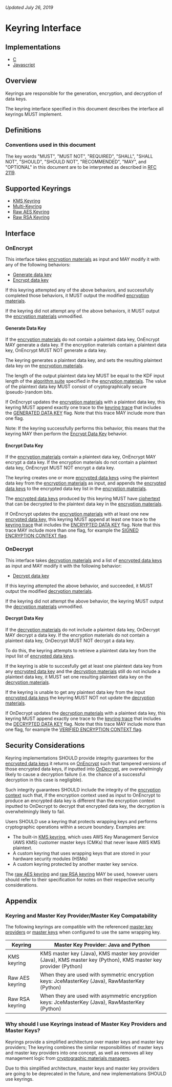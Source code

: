 *Updated July 26, 2019*

# Keyring Interface

## Implementations

- [C](https://github.com/aws/aws-encryption-sdk-c/blob/master/source/materials.c)
- [Javascript](https://github.com/awslabs/aws-encryption-sdk-javascript/blob/master/modules/material-management/src/keyring.ts)

## Overview

Keyrings are responsible for the generation, encryption, and decryption of data keys.

The keyring interface specified in this document describes the interface all keyrings MUST implement.

## Definitions

### Conventions used in this document

The key words "MUST", "MUST NOT", "REQUIRED", "SHALL", "SHALL NOT", "SHOULD", "SHOULD NOT", "RECOMMENDED", "MAY", and "OPTIONAL"
in this document are to be interpreted as described in [RFC 2119](https://tools.ietf.org/html/rfc2119).

## Supported Keyrings

- [KMS Keyring](#kms-keyring.md)
- [Multi-Keyring](#multi-keyring.md)
- [Raw AES Keyring](#raw-aes-keyring.md)
- [Raw RSA Keyring](#raw-rsa-keyring.md)

## Interface

### OnEncrypt

This interface takes [encryption materials](#data-structures.md#encryption-materials) as input
and MAY modify it with any of the following behaviors:

- [Generate data key](#generate-data-key)
- [Encrypt data key](#encrypt-data-key)

If this keyring attempted any of the above behaviors, and successfully completed those behaviors,
it MUST output the modified [encryption materials](#data-structures.md#encryption-materials).

If the keyring did not attempt any of the above behaviors, it MUST output the [encryption materials](#data-structures.md#encryption-materials) unmodified.

#### Generate Data Key

If the [encryption materials](#data-structures.md#encryption-materials) do not contain a plaintext data key,
OnEncrypt MAY generate a data key.
If the encryption materials contain a plaintext data key, OnEncrypt MUST NOT generate a data key.

The keyring generates a plaintext data key, and sets the resulting plaintext data key on the
[encryption materials](#data-structures.md#encryption-materials).

The length of the output plaintext data key MUST be equal to the KDF input length of the [algorithm suite](#algorithm-suites.md)
specified in the [encryption materials](#data-structures.md#encryption-materials).
The value of the plaintext data key MUST consist of cryptographically secure (pseudo-)random bits.

If OnEncrypt updates the [encryption materials](#data-structure.md#encryption-materials) with a plaintext data key,
this keyring MUST append exactly one trace to the [keyring trace](#data-structures.md#keyring-trace) that includes the
[GENERATED DATA KEY](#data-structures.md#generated-data-key) flag.
Note that this trace MAY include more than one flag.

Note: If the keyring successfully performs this behavior, this means that the keyring MAY then
perform the [Encrypt Data Key](#encrypt-data-key) behavior.

#### Encrypt Data Key

If the [encryption materials](#data-structures.md#encryption-materials) contain a plaintext data key,
OnEncrypt MAY encrypt a data key.
If the encryption materials do not contain a plaintext data key, OnEncrypt MUST NOT encrypt a data key.

The keyring creates one or more [encrypted data keys](#data-structures.md#encrypted-data-key) using
the plaintext data key from the [encryption materials](#data-structures.md#encryption-materials) as input,
and appends the [encrypted data keys](#data-structures.md#encrypted-data-key) to the encrypted data key list
in the [encryption materials](#data-structures.md#encryption-materials).

The [encrypted data keys](#data-structures.md#encrypted-data-key) produced by this keyring MUST
have [ciphertext](#data-structures.md#ciphertext) that can be decrypted to the plaintext data key in the
[encryption materials](#data-structures.md#encryption-materials).

If OnEncrypt updates the [encryption materials](#data-structure.md#encryption-materials) with at least
one new [encrypted data key](#data-structures.md#encrypted-data-key), this keyring MUST append at least
one trace to the [keyring trace](#data-structures.md#keyring-trace) that includes the [ENCRYPTED DATA KEY](#data-structures.md#encrypted-data-key)
flag.
Note that this trace MAY include more than one flag, for example the [SIGNED ENCRYPTION CONTEXT flag](#data-structures.md#signed-encryption-context).

### OnDecrypt

This interface takes [decryption materials](#data-structures.md#decryption-materials) and
a list of [encrypted data keys](#data-structures.md#encrypted-data-key) as input and
MAY modify it with the following behavior:

- [Decrypt data key](#decrypt-data-key)

If this keyring attempted the above behavior, and succeeded, it MUST output the modified [decryption materials](#data-structures.md#decryption-materials).

If the keyring did not attempt the above behavior, the keyring MUST output the [decryption materials](#data-structures.md#decryption-materials) unmodified.

#### Decrypt Data Key

If the [decryption materials](#data-structures.md#decryption-materials) do not include a plaintext data key,
OnDecrypt MAY decrypt a data key.
If the encryption materials do not contain a plaintext data key, OnDecrypt MUST NOT decrypt a data key.

To do this, the keyring attempts to retrieve a plaintext data key from the input list of [encrypted data keys](#data-structures.md#encrypted-data-key).

If the keyring is able to succesfully get at least one plaintext data key from any [encrypted data key](#data-structures.md#encrypted-data-key)
and the [decryption materials](#data-structures.md#decryption-materials) still do not include a plaintext data key,
it MUST set one resulting plaintext data key on the [decryption materials](#data-structures.md#decryption-materials).

If the keyring is unable to get any plaintext data key from the input [encrypted data keys](#data-structures.md#encrypted-data-key)
the keyring MUST NOT not update the [decryption materials](#data-structures.md#decryption-materials).

If OnDecrypt updates the [decryption materials](#data-structure.md#decryption-materials) with a plaintext data key,
this keyring MUST append exactly one trace to the [keyring trace](#data-structures.md#keyring-trace)
that includes the [DECRYPTED DATA KEY](#data-structures.md#encrypted-data-key) flag.
Note that this trace MAY include more than one flag, for example the [VERIFIED ENCRYPTION CONTEXT flag](#data-structures.md#verified-encryption-context).

## Security Considerations

Keyring implementations SHOULD provide integrity guarantees for the [encrypted data keys](#data-structures.md#encrypted-data-key)
it returns on [OnEncrypt](#onencrypt) such that tampered versions of those encrypted data keys,
if inputted into [OnDecrypt](#ondecrypt), are overwhelmingly likely to cause a decryption failure
(i.e. the chance of a successful decryption in this case is negligible).

Such integrity guarantees SHOULD include the integrity of the [encryption context](#data-structures.md#encryption-context)
such that, if the encryption context used as input to OnEncrypt to produce an encrypted data key is
different than the encryption context inputted to OnDecrypt to decrypt that encrypted data key,
the decryption is overwhelmingly likely to fail.

Users SHOULD use a keyring that protects wrapping keys and performs cryptographic operations within a secure boundary.
Examples are:

- The built-in [KMS keyring](#kms-keyring.md),
  which uses AWS Key Management Service (AWS KMS) customer master keys (CMKs) that never leave AWS KMS plaintext.
- A custom keyring that uses wrapping keys that are stored in your hardware security modules (HSMs)
- A custom keyring protected by another master key service.

The [raw AES keyring](#raw-aes-keyring.md) and [raw RSA keyring](#raw-aes-keyring) MAY be used,
however users should refer to their specification for notes on their respective security considerations.

## Appendix

### Keyring and Master Key Provider/Master Key Compatability

The following keyrings are compatible with the referenced [master key providers](#master-key-provider.md) or
[master keys](#master-key.md) when configured to use the same wrapping key.

| Keyring         | Master Key Provider: Java and Python                                                                             |
|-----------------|------------------------------------------------------------------------------------------------------------------|
| KMS keyring     | KMS master key (Java), KMS master key provider (Java), KMS master key (Python), KMS master key provider (Python) |
| Raw AES keyring | When they are used with symmetric encryption keys: JceMasterKey (Java), RawMasterKey (Python)                    |
| Raw RSA keyring | When they are used with asymmetric encryption keys: JceMasterKey (Java), RawMasterKey (Python)                   |

### Why should I use Keyrings instead of Master Key Providers and Master Keys?

Keyrings provide a simplified architecture over master keys and master key providers;
The keyring combines the similar responsibilities of master keys and master key providers into one concept,
as well as removes all key management logic from [cryptographic materials managers](#cmm-interface.md).

Due to this simplified architecture, master keys and master key providers are going to be deprecated in the future,
and new implementations SHOULD use keyrings.
